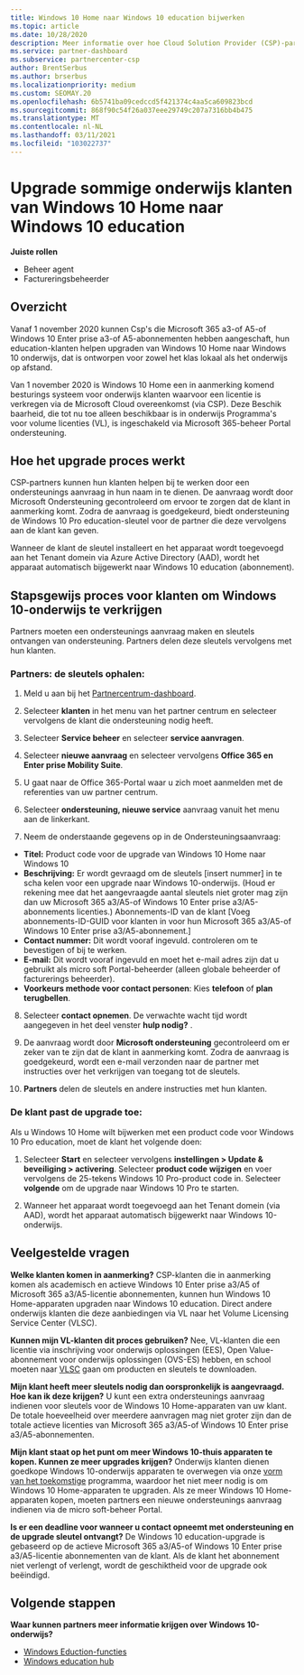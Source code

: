 ```yaml
---
title: Windows 10 Home naar Windows 10 education bijwerken
ms.topic: article
ms.date: 10/28/2020
description: Meer informatie over hoe Cloud Solution Provider (CSP)-partners sommige van hun onderwijs klanten kunnen upgraden van Windows 10 Home naar Windows 10 onderwijs
ms.service: partner-dashboard
ms.subservice: partnercenter-csp
author: BrentSerbus
ms.author: brserbus
ms.localizationpriority: medium
ms.custom: SEOMAY.20
ms.openlocfilehash: 6b5741ba09cedccd5f421374c4aa5ca609823bcd
ms.sourcegitcommit: 868f90c54f26a037eee29749c207a7316bb4b475
ms.translationtype: MT
ms.contentlocale: nl-NL
ms.lasthandoff: 03/11/2021
ms.locfileid: "103022737"
---
```

# <a name="upgrade-some-education-customers-from-windows-10-home-to-windows-10-education"></a>Upgrade sommige onderwijs klanten van Windows 10 Home naar Windows 10 education

**Juiste rollen**

- Beheer agent
- Factureringsbeheerder

## <a name="overview"></a>Overzicht

Vanaf 1 november 2020 kunnen Csp's die Microsoft 365 a3-of A5-of Windows 10 Enter prise a3-of A5-abonnementen hebben aangeschaft, hun education-klanten helpen upgraden van Windows 10 Home naar Windows 10 onderwijs, dat is ontworpen voor zowel het klas lokaal als het onderwijs op afstand.

Van 1 november 2020 is Windows 10 Home een in aanmerking komend besturings systeem voor onderwijs klanten waarvoor een licentie is verkregen via de Microsoft Cloud overeenkomst (via CSP). Deze Beschik baarheid, die tot nu toe alleen beschikbaar is in onderwijs Programma's voor volume licenties (VL), is ingeschakeld via Microsoft 365-beheer Portal ondersteuning. 

## <a name="how-the-upgrade-process-works"></a>Hoe het upgrade proces werkt

CSP-partners kunnen hun klanten helpen bij te werken door een ondersteunings aanvraag in hun naam in te dienen. De aanvraag wordt door Microsoft Ondersteuning gecontroleerd om ervoor te zorgen dat de klant in aanmerking komt. Zodra de aanvraag is goedgekeurd, biedt ondersteuning de Windows 10 Pro education-sleutel voor de partner die deze vervolgens aan de klant kan geven.

Wanneer de klant de sleutel installeert en het apparaat wordt toegevoegd aan het Tenant domein via Azure Active Directory (AAD), wordt het apparaat automatisch bijgewerkt naar Windows 10 education (abonnement).   

## <a name="step-by-step-process-for-customers-to-get-windows-10-education"></a>Stapsgewijs proces voor klanten om Windows 10-onderwijs te verkrijgen

Partners moeten een ondersteunings aanvraag maken en sleutels ontvangen van ondersteuning. Partners delen deze sleutels vervolgens met hun klanten.

### <a name="partners--how-to-get-the-keys"></a>Partners: de sleutels ophalen:

1. Meld u aan bij het [Partnercentrum-dashboard](https://partner.microsoft.com/dashboard).

2. Selecteer **klanten** in het menu van het partner centrum en selecteer vervolgens de klant die ondersteuning nodig heeft.

3. Selecteer **Service beheer** en selecteer **service aanvragen**.

4. Selecteer **nieuwe aanvraag** en selecteer vervolgens **Office 365 en Enter prise Mobility Suite**.

5. U gaat naar de Office 365-Portal waar u zich moet aanmelden met de referenties van uw partner centrum.

6. Selecteer **ondersteuning, nieuwe service** aanvraag vanuit het menu aan de linkerkant.

7. Neem de onderstaande gegevens op in de Ondersteuningsaanvraag:

- **Titel:** Product code voor de upgrade van Windows 10 Home naar Windows 10
- **Beschrijving:** Er wordt gevraagd om de sleutels [insert nummer] in te scha kelen voor een upgrade naar Windows 10-onderwijs. (Houd er rekening mee dat het aangevraagde aantal sleutels niet groter mag zijn dan uw Microsoft 365 a3/A5-of Windows 10 Enter prise a3/A5-abonnements licenties.) Abonnements-ID van de klant [Voeg abonnements-ID-GUID voor klanten in voor hun Microsoft 365 a3/A5-of Windows 10 Enter prise a3/A5-abonnement.]
- **Contact nummer:** Dit wordt vooraf ingevuld. controleren om te bevestigen of bij te werken.
- **E-mail:** Dit wordt vooraf ingevuld en moet het e-mail adres zijn dat u gebruikt als micro soft Portal-beheerder (alleen globale beheerder of facturerings beheerder).
- **Voorkeurs methode voor contact personen**: Kies **telefoon** of **plan terugbellen**.

8. Selecteer **contact opnemen**. De verwachte wacht tijd wordt aangegeven in het deel venster **hulp nodig?** .

9. De aanvraag wordt door **Microsoft ondersteuning** gecontroleerd om er zeker van te zijn dat de klant in aanmerking komt. Zodra de aanvraag is goedgekeurd, wordt een e-mail verzonden naar de partner met instructies over het verkrijgen van toegang tot de sleutels.

10. **Partners** delen de sleutels en andere instructies met hun klanten.

### <a name="customer-applies-the-upgrade"></a>De klant past de upgrade toe:

Als u Windows 10 Home wilt bijwerken met een product code voor Windows 10 Pro education, moet de klant het volgende doen:  

1. Selecteer **Start** en selecteer vervolgens **instellingen > Update & beveiliging > activering**. Selecteer **product code wijzigen** en voer vervolgens de 25-tekens Windows 10 Pro-product code in. Selecteer **volgende** om de upgrade naar Windows 10 Pro te starten.

2. Wanneer het apparaat wordt toegevoegd aan het Tenant domein (via AAD), wordt het apparaat automatisch bijgewerkt naar Windows 10-onderwijs.  

## <a name="frequently-asked-questions"></a>Veelgestelde vragen

**Welke klanten komen in aanmerking?**
CSP-klanten die in aanmerking komen als academisch en actieve Windows 10 Enter prise a3/A5 of Microsoft 365 a3/A5-licentie abonnementen, kunnen hun Windows 10 Home-apparaten upgraden naar Windows 10 education. Direct andere onderwijs klanten die deze aanbiedingen via VL naar het Volume Licensing Service Center (VLSC).

**Kunnen mijn VL-klanten dit proces gebruiken?**
Nee, VL-klanten die een licentie via inschrijving voor onderwijs oplossingen (EES), Open Value-abonnement voor onderwijs oplossingen (OVS-ES) hebben, en school moeten naar [VLSC](https://www.microsoft.com/Licensing/servicecenter/default.aspx) gaan om producten en sleutels te downloaden. 

**Mijn klant heeft meer sleutels nodig dan oorspronkelijk is aangevraagd. Hoe kan ik deze krijgen?**
U kunt een extra ondersteunings aanvraag indienen voor sleutels voor de Windows 10 Home-apparaten van uw klant. De totale hoeveelheid over meerdere aanvragen mag niet groter zijn dan de totale actieve licenties van Microsoft 365 a3/A5-of Windows 10 Enter prise a3/A5-abonnementen.

**Mijn klant staat op het punt om meer Windows 10-thuis apparaten te kopen. Kunnen ze meer upgrades krijgen?**
Onderwijs klanten dienen goedkope Windows 10-onderwijs apparaten te overwegen via onze [vorm van het toekomstige](https://www.microsoft.com/education/products/windows/shapethefuture.aspx) programma, waardoor het niet meer nodig is om Windows 10 Home-apparaten te upgraden. Als ze meer Windows 10 Home-apparaten kopen, moeten partners een nieuwe ondersteunings aanvraag indienen via de micro soft-beheer Portal.

**Is er een deadline voor wanneer u contact opneemt met ondersteuning en de upgrade sleutel ontvangt?**
De Windows 10 education-upgrade is gebaseerd op de actieve Microsoft 365 a3/A5-of Windows 10 Enter prise a3/A5-licentie abonnementen van de klant. Als de klant het abonnement niet verlengt of verlengt, wordt de geschiktheid voor de upgrade ook beëindigd.

## <a name="next-steps"></a>Volgende stappen

**Waar kunnen partners meer informatie krijgen over Windows 10-onderwijs?**

- [Windows Eduction-functies](https://www.microsoft.com/education/products/windows/features)
- [Windows education hub](/education/windows/)